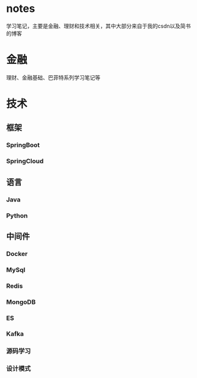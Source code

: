 # notes
学习笔记，主要是金融、理财和技术相关，其中大部分来自于我的csdn以及简书的博客
# 金融
理财、金融基础、巴菲特系列学习笔记等
# 技术
## 框架
### SpringBoot
### SpringCloud
## 语言
### Java
### Python
## 中间件
### Docker
### MySql
### Redis
### MongoDB
### ES
### Kafka
### 源码学习
### 设计模式
